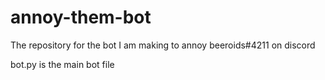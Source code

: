 # annoy-them-bot
The repository for the bot I am making to annoy beeroids#4211 on discord

bot.py is the main bot file
